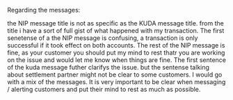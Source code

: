 Regarding the messages:

the NIP message title is not as specific as the KUDA message title. from the title i have a sort of full gist of what happened with my transaction. The first senetense of a the NIP message is confusing, a transaction is only successful if it took effect on both accounts. The rest of the NIP message is fine, as your customer you should put my mind to rest thatr you are working on the issue and would let me know when things are fine. The first sentence of the kuda message futher clarifys the issue. but the sentense talking about settlement partner might not be clear to some customers. I would go with a mix of the messages. It is very important to be clear when messaging / alerting customers and put their mind to rest as much as possible.
